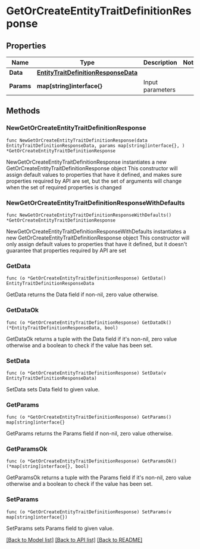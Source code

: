 # GetOrCreateEntityTraitDefinitionResponse

## Properties

Name | Type | Description | Notes
------------ | ------------- | ------------- | -------------
**Data** | [**EntityTraitDefinitionResponseData**](EntityTraitDefinitionResponseData.md) |  | 
**Params** | **map[string]interface{}** | Input parameters | 

## Methods

### NewGetOrCreateEntityTraitDefinitionResponse

`func NewGetOrCreateEntityTraitDefinitionResponse(data EntityTraitDefinitionResponseData, params map[string]interface{}, ) *GetOrCreateEntityTraitDefinitionResponse`

NewGetOrCreateEntityTraitDefinitionResponse instantiates a new GetOrCreateEntityTraitDefinitionResponse object
This constructor will assign default values to properties that have it defined,
and makes sure properties required by API are set, but the set of arguments
will change when the set of required properties is changed

### NewGetOrCreateEntityTraitDefinitionResponseWithDefaults

`func NewGetOrCreateEntityTraitDefinitionResponseWithDefaults() *GetOrCreateEntityTraitDefinitionResponse`

NewGetOrCreateEntityTraitDefinitionResponseWithDefaults instantiates a new GetOrCreateEntityTraitDefinitionResponse object
This constructor will only assign default values to properties that have it defined,
but it doesn't guarantee that properties required by API are set

### GetData

`func (o *GetOrCreateEntityTraitDefinitionResponse) GetData() EntityTraitDefinitionResponseData`

GetData returns the Data field if non-nil, zero value otherwise.

### GetDataOk

`func (o *GetOrCreateEntityTraitDefinitionResponse) GetDataOk() (*EntityTraitDefinitionResponseData, bool)`

GetDataOk returns a tuple with the Data field if it's non-nil, zero value otherwise
and a boolean to check if the value has been set.

### SetData

`func (o *GetOrCreateEntityTraitDefinitionResponse) SetData(v EntityTraitDefinitionResponseData)`

SetData sets Data field to given value.


### GetParams

`func (o *GetOrCreateEntityTraitDefinitionResponse) GetParams() map[string]interface{}`

GetParams returns the Params field if non-nil, zero value otherwise.

### GetParamsOk

`func (o *GetOrCreateEntityTraitDefinitionResponse) GetParamsOk() (*map[string]interface{}, bool)`

GetParamsOk returns a tuple with the Params field if it's non-nil, zero value otherwise
and a boolean to check if the value has been set.

### SetParams

`func (o *GetOrCreateEntityTraitDefinitionResponse) SetParams(v map[string]interface{})`

SetParams sets Params field to given value.



[[Back to Model list]](../README.md#documentation-for-models) [[Back to API list]](../README.md#documentation-for-api-endpoints) [[Back to README]](../README.md)


